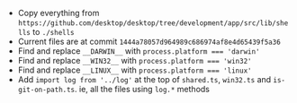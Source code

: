 * Copy everything from `https://github.com/desktop/desktop/tree/development/app/src/lib/shells` to `./shells`
* Current files are at commit `1444a78057d964989c686974af8e4d65439f5a36`
* Find and replace `__DARWIN__` with `process.platform === 'darwin'`
* Find and replace `__WIN32__` with `process.platform === 'win32'`
* Find and replace `__LINUX__` with `process.platform === 'linux'`
* Add `import log from '../log'` at the top of `shared.ts`, `win32.ts` and `is-git-on-path.ts`. ie, all the files using `log.*` methods
